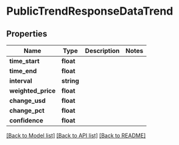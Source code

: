 # PublicTrendResponseDataTrend

## Properties
Name | Type | Description | Notes
------------ | ------------- | ------------- | -------------
**time_start** | **float** |  | 
**time_end** | **float** |  | 
**interval** | **string** |  | 
**weighted_price** | **float** |  | 
**change_usd** | **float** |  | 
**change_pct** | **float** |  | 
**confidence** | **float** |  | 

[[Back to Model list]](../README.md#documentation-for-models) [[Back to API list]](../README.md#documentation-for-api-endpoints) [[Back to README]](../README.md)



